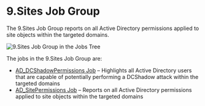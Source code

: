 # 9.Sites Job Group

The 9.Sites Job Group reports on all Active Directory permissions applied to site objects within the
targeted domains.

![9.Sites Job Group in the Jobs Tree](/img/product_docs/accessanalyzer/admin/hostmanagement/jobstree.webp)

The jobs in the 9.Sites Job Group are:

- [AD_DCShadowPermissions Job](/docs/accessanalyzer/12.0/solutions/active-directory-permissions-analyzer/sites/ad_dcshadowpermissions.md) – Highlights all Active Directory users
  that are capable of potentially performing a DCShadow attack within the targeted domains
- [AD_SitePermissions Job](/docs/accessanalyzer/12.0/solutions/active-directory-permissions-analyzer/sites/ad_sitepermissions.md) – Reports on all Active Directory permissions
  applied to site objects within the targeted domains
